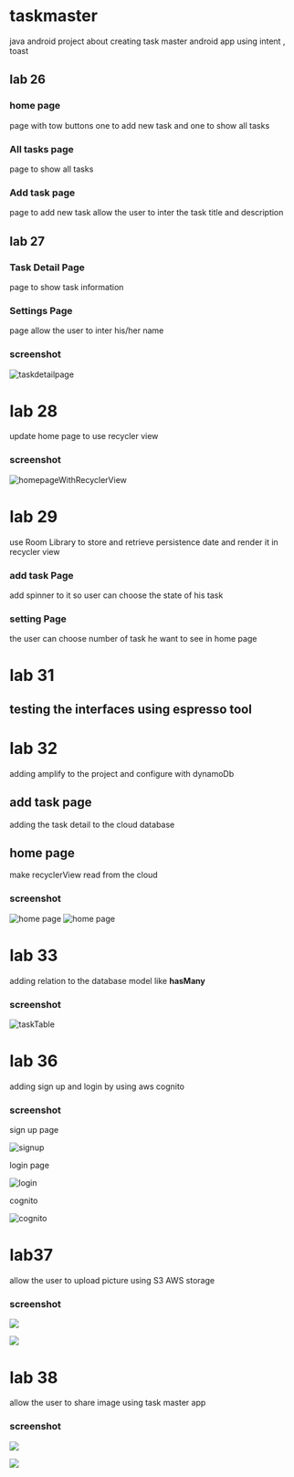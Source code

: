 # taskmaster
java android project about creating task master android app using intent , toast 

## lab 26


### home page

page with tow buttons one to add new task and one to show all tasks

### All tasks page

page to show all tasks

### Add task page

page to add new task allow the user to inter the task title and description 

## lab 27

### Task Detail Page
page to show task information 

### Settings Page

page allow the user to inter his/her name

### screenshot

![taskdetailpage](./screenshots/taskdetail.png)


# lab 28
update home page to use recycler view 

### screenshot

![homepageWithRecyclerView](./screenshots/recyclerView.png)


# lab 29 
use Room Library to store and retrieve persistence date and render it in recycler view

### add task Page 
add spinner to it so user can choose the state of his task

### setting Page 
the user can choose number of task he want to see in home page 

# lab 31

## testing the interfaces using espresso tool 

# lab 32

adding amplify to the project and configure with dynamoDb

## add task page 
 adding the task detail to the cloud database
 
## home page 
make recyclerView read from the cloud 

### screenshot

![home page](./screenshots/lab32.png)
![home page](./screenshots/lab32_1.png)


# lab 33
adding relation to the database model like **hasMany**

### screenshot
![taskTable](./screenshots/lab33.png)

# lab 36

adding sign up and login by using aws cognito

### screenshot

sign up page

![signup](./screenshots/signup.png)


login page 

![login](./screenshots/logout.png)

cognito

![cognito](./screenshots/Screenshot%202022-05-29%20222755.png)


# lab37

allow the user to upload picture using S3 AWS storage

### screenshot
![](./screenshots/lab371.png)

![](./screenshots/lab37.png)

# lab 38 
allow the user to share image using task master app

### screenshot
![](./screenshots/lab38.png)

![](./screenshots/lab381.png)
